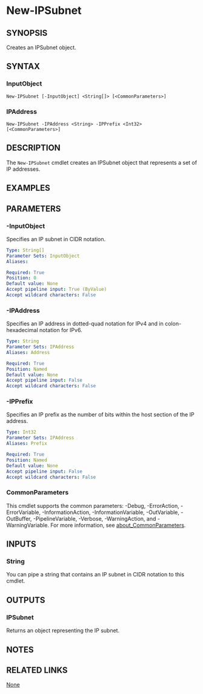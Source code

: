 ﻿---
external help file: PoshToolbox-help.xml
Module Name: PoshToolbox
online version: https://github.com/PoshAJ/PoshToolbox/blob/main/docs/New-IPSubnet.md
schema: 2.0.0
---

# New-IPSubnet

## SYNOPSIS
Creates an IPSubnet object.

## SYNTAX

### InputObject
```
New-IPSubnet [-InputObject] <String[]> [<CommonParameters>]
```

### IPAddress
```
New-IPSubnet -IPAddress <String> -IPPrefix <Int32> [<CommonParameters>]
```

## DESCRIPTION
The `New-IPSubnet` cmdlet creates an IPSubnet object that represents a set of IP addresses.

## EXAMPLES

## PARAMETERS

### -InputObject
Specifies an IP subnet in CIDR notation.

```yaml
Type: String[]
Parameter Sets: InputObject
Aliases:

Required: True
Position: 0
Default value: None
Accept pipeline input: True (ByValue)
Accept wildcard characters: False
```

### -IPAddress
Specifies an IP address in dotted-quad notation for IPv4 and in colon-hexadecimal notation for IPv6.

```yaml
Type: String
Parameter Sets: IPAddress
Aliases: Address

Required: True
Position: Named
Default value: None
Accept pipeline input: False
Accept wildcard characters: False
```

### -IPPrefix
Specifies an IP prefix as the number of bits within the host section of the IP address.

```yaml
Type: Int32
Parameter Sets: IPAddress
Aliases: Prefix

Required: True
Position: Named
Default value: None
Accept pipeline input: False
Accept wildcard characters: False
```

### CommonParameters
This cmdlet supports the common parameters: -Debug, -ErrorAction, -ErrorVariable, -InformationAction, -InformationVariable, -OutVariable, -OutBuffer, -PipelineVariable, -Verbose, -WarningAction, and -WarningVariable. For more information, see [about_CommonParameters](http://go.microsoft.com/fwlink/?LinkID=113216).

## INPUTS

### String
You can pipe a string that contains an IP subnet in CIDR notation to this cmdlet.

## OUTPUTS

### IPSubnet
Returns an object representing the IP subnet.

## NOTES

## RELATED LINKS

[None]()
